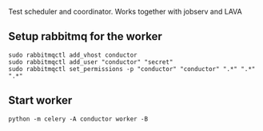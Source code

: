 Test scheduler and coordinator. Works together with jobserv and LAVA

## Setup rabbitmq for the worker
```
sudo rabbitmqctl add_vhost conductor
sudo rabbitmqctl add_user "conductor" "secret"
sudo rabbitmqctl set_permissions -p "conductor" "conductor" ".*" ".*" ".*"
```

## Start worker
```
python -m celery -A conductor worker -B
```
